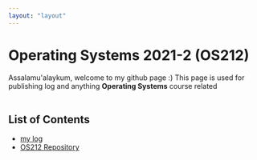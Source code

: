 ```yaml
---
layout: "layout"
---
```


# Operating Systems 2021-2 (OS212)

Assalamu'alaykum, welcome to my github page :)
This page is used for publishing log and anything **Operating Systems** course related
<br><br>

## List of Contents

- [my log](https://yudha-haris.github.io/os212/TXT/mylog.txt)
- [OS212 Repository](https://github.com/yudha-haris/os212/)
